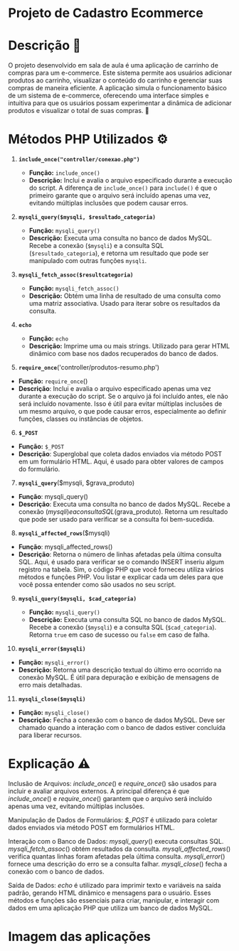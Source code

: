 # Projeto de  Cadastro Ecommerce 

# Descrição 📝
O projeto desenvolvido em sala de aula é uma aplicação de carrinho de compras para um e-commerce. Este sistema permite aos usuários adicionar produtos ao carrinho, visualizar o conteúdo do carrinho e gerenciar suas compras de maneira eficiente. A aplicação simula o funcionamento básico de um sistema de e-commerce, oferecendo uma interface simples e intuitiva para que os usuários possam experimentar a dinâmica de adicionar produtos e visualizar o total de suas compras. 🛒

# Métodos PHP Utilizados ⚙️

1. **`include_once("controller/conexao.php")`**
   - **Função:** `include_once()`
   - **Descrição:** Inclui e avalia o arquivo especificado durante a execução do script. A diferença de `include_once()` para `include()` é que o primeiro garante que o arquivo será incluído apenas uma vez, evitando múltiplas inclusões que podem causar erros.

2. **`mysqli_query($mysqli, $resultado_categoria)`**
   - **Função:** `mysqli_query()`
   - **Descrição:** Executa uma consulta no banco de dados MySQL. Recebe a conexão (`$mysqli`) e a consulta SQL (`$resultado_categoria`), e retorna um resultado que pode ser manipulado com outras funções `mysqli`.

3. **`mysqli_fetch_assoc($resultcategoria)`**
   - **Função:** `mysqli_fetch_assoc()`
   - **Descrição:** Obtém uma linha de resultado de uma consulta como uma matriz associativa. Usado para iterar sobre os resultados da consulta.

4. **`echo`**
   - **Função:** `echo`
   - **Descrição:** Imprime uma ou mais strings. Utilizado para gerar HTML dinâmico com base nos dados recuperados do banco de dados.

5. **`require_once`**('controller/produtos-resumo.php')
- **Função:** `require_once`()
- **Descrição**: Inclui e avalia o arquivo especificado apenas uma vez durante a execução do script. Se o arquivo já foi incluído antes, ele não será incluído novamente. Isso é útil para evitar múltiplas inclusões de um mesmo arquivo, o que pode causar erros, especialmente ao definir funções, classes ou instâncias de objetos.

6. **`$_POST`**
- **Função:** `$_POST`
- **Descrição**: Superglobal que coleta dados enviados via método POST em um formulário HTML. Aqui, é usado para obter valores de campos do formulário.

7. **`mysqli_query`**($mysqli, $grava_produto)
- **Função**: mysqli_query()
- **Descrição**: Executa uma consulta no banco de dados MySQL. Recebe a conexão ($mysqli) e a consulta SQL ($grava_produto). Retorna um resultado que pode ser usado para verificar se a consulta foi bem-sucedida.

8. **`mysqli_affected_rows`**($mysqli)
- **Função**: mysqli_affected_rows()
- **Descrição**: Retorna o número de linhas afetadas pela última consulta SQL. Aqui, é usado para verificar se o comando INSERT inseriu algum registro na tabela.
Sim, o código PHP que você forneceu utiliza vários métodos e funções PHP. Vou listar e explicar cada um deles para que você possa entender como são usados no seu script.

9. **`mysqli_query($mysqli, $cad_categoria)`**
   - **Função:** `mysqli_query()`
   - **Descrição:** Executa uma consulta SQL no banco de dados MySQL. Recebe a conexão (`$mysqli`) e a consulta SQL (`$cad_categoria`). Retorna `true` em caso de sucesso ou `false` em caso de falha. 

10. **`mysqli_error($mysqli)`**
   - **Função:** `mysqli_error()`
   - **Descrição:** Retorna uma descrição textual do último erro ocorrido na conexão MySQL. É útil para depuração e exibição de mensagens de erro mais detalhadas.

11. **`mysqli_close($mysqli)`**
   - **Função:** `mysqli_close()`
   - **Descrição:** Fecha a conexão com o banco de dados MySQL. Deve ser chamado quando a interação com o banco de dados estiver concluída para liberar recursos.


# Explicação ⚠️
Inclusão de Arquivos:
*include_once*() e *require_once*() são usados para incluir e avaliar arquivos externos. A principal diferença é que *include_once*() e *require_once*() garantem que o arquivo será incluído apenas uma vez, evitando múltiplas inclusões.

Manipulação de Dados de Formulários:
*$_POST* é utilizado para coletar dados enviados via método POST em formulários HTML.

Interação com o Banco de Dados:
*mysqli_query*() executa consultas SQL.
*mysqli_fetch_assoc*() obtém resultados da consulta.
*mysqli_affected_rows*() verifica quantas linhas foram afetadas pela última consulta.
*mysqli_error*() fornece uma descrição do erro se a consulta falhar.
*mysqli_close*() fecha a conexão com o banco de dados.

Saída de Dados:
*echo* é utilizado para imprimir texto e variáveis na saída padrão, gerando HTML dinâmico e mensagens para o usuário.
Esses métodos e funções são essenciais para criar, manipular, e interagir com dados em uma aplicação PHP que utiliza um banco de dados MySQL.

# Imagem das aplicações


